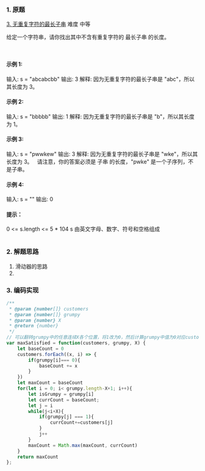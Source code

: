 
### 1. 原题

[3. 无重复字符的最长子串](https://leetcode-cn.com/problems/longest-substring-without-repeating-characters/) 难度 中等

给定一个字符串，请你找出其中不含有重复字符的 最长子串 的长度。

 

#### 示例 1:
输入: s = "abcabcbb"
输出: 3 
解释: 因为无重复字符的最长子串是 "abc"，所以其长度为 3。

#### 示例 2:
输入: s = "bbbbb"
输出: 1
解释: 因为无重复字符的最长子串是 "b"，所以其长度为 1。

#### 示例 3:
输入: s = "pwwkew"
输出: 3
解释: 因为无重复字符的最长子串是 "wke"，所以其长度为 3。
     请注意，你的答案必须是 子串 的长度，"pwke" 是一个子序列，不是子串。

#### 示例 4:
输入: s = ""
输出: 0
 

#### 提示：

0 <= s.length <= 5 * 104
s 由英文字母、数字、符号和空格组成
 

```js

```

### 2. 解题思路
1. 滑动器的思路
2. 

### 3. 编码实现
```js
/**
 * @param {number[]} customers
 * @param {number[]} grumpy
 * @param {number} X
 * @return {number}
 */
// 可以翻转grumpy中的任意连续X各个位置，将1改为0，然后计算grumpy中值为0对应customers的位权重总和，使其最大。
var maxSatisfied = function(customers, grumpy, X) {
    let baseCount = 0
    customers.forEach((x, i) => {
        if(grumpy[i]=== 0){
            baseCount += x
        }
    })
    let maxCount = baseCount
    for(let i = 0; i< grumpy.length-X+1; i++){
        let isGrumpy = grumpy[i]
        let currCount = baseCount;
        let j = i
        while(j<i+X){
            if(grumpy[j] === 1){
                currCount+=customers[j]
            }
            j++
        }
        maxCount = Math.max(maxCount, currCount)
    }
    return maxCount
};
```
